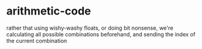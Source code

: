 # arithmetic-code

rather that using wishy-washy floats, or doing bit nonsense, we're calculating all possible combinations beforehand, and sending the index of the current combination
